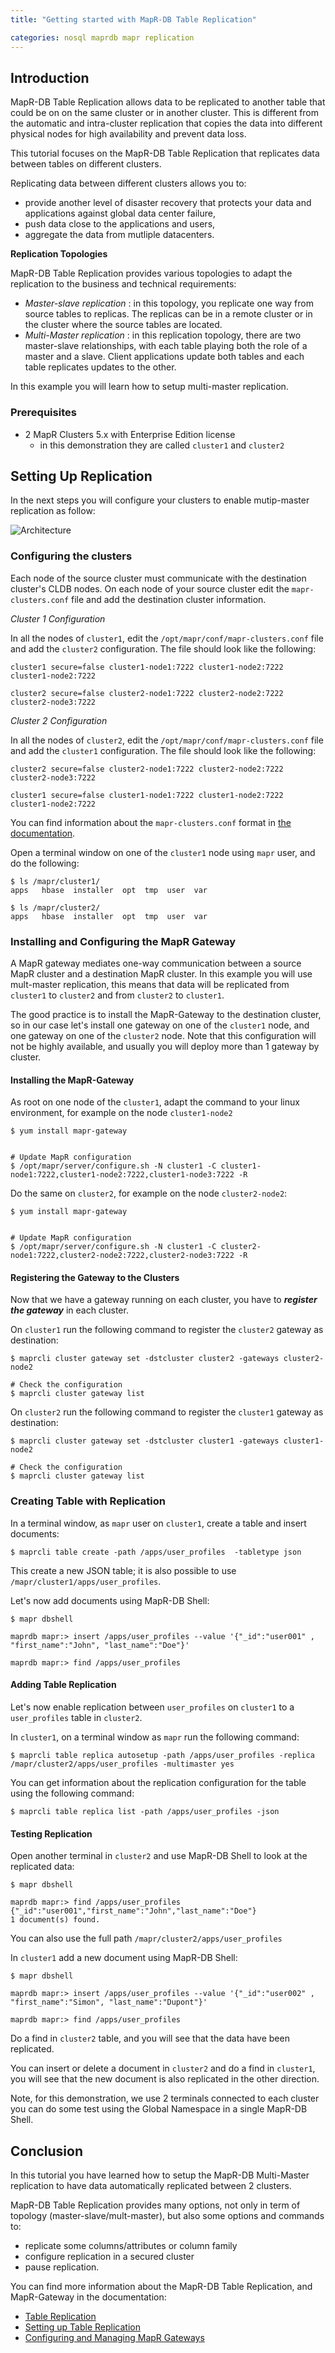 ```yaml
---
title: "Getting started with MapR-DB Table Replication"

categories: nosql maprdb mapr replication
---
```


## Introduction

MapR-DB Table Replication allows data to be replicated to another table that could be on on the same cluster or in another cluster. This is different from the automatic and intra-cluster replication that copies the data into different physical nodes for high availability and prevent data loss.

This tutorial focuses on the MapR-DB Table Replication that replicates data between tables on different clusters.

Replicating data between different clusters allows you to:

* provide another level of disaster recovery that protects your data and applications against global data center failure,
* push data close to the applications and users, 
* aggregate the data from mutliple datacenters.

**Replication Topologies**

MapR-DB Table Replication provides various topologies to adapt the replication to the business and technical requirements:

* *Master-slave replication* : in this topology, you replicate one way from source tables to replicas. The replicas can be in a remote cluster or in the cluster where the source tables are located.
* *Multi-Master replication* : in this replication topology, there are two master-slave relationships, with each table playing both the role of a master and a slave. Client applications update both tables and each table replicates updates to the other.

In this example you will learn how to setup multi-master replication.

<!-- truncate -->

### Prerequisites

* 2 MapR Clusters 5.x with Enterprise Edition license
    * in this demonstration they are called `cluster1` and `cluster2`

## Setting Up Replication

In the next steps you will configure your clusters to enable mutip-master replication as follow:

![Architecture](http://tgrall.github.io/images/posts/maprdb-replication/replication.png)



### Configuring the clusters

Each node of the source cluster must communicate with the destination cluster's CLDB nodes. On each node of your source cluster edit the `mapr-clusters.conf` file and add the destination cluster information.

*Cluster 1 Configuration*

In all the nodes of `cluster1`, edit the  `/opt/mapr/conf/mapr-clusters.conf` file and add the `cluster2` configuration. The file should look like the following:

```
cluster1 secure=false cluster1-node1:7222 cluster1-node2:7222 cluster1-node2:7222

cluster2 secure=false cluster2-node1:7222 cluster2-node2:7222 cluster2-node3:7222
```

*Cluster 2 Configuration*

In all the nodes of `cluster2`, edit the  `/opt/mapr/conf/mapr-clusters.conf` file and add the `cluster1` configuration. The file should look like the following:

```
cluster2 secure=false cluster2-node1:7222 cluster2-node2:7222 cluster2-node3:7222

cluster1 secure=false cluster1-node1:7222 cluster1-node2:7222 cluster1-node2:7222
```

You can find information about the `mapr-clusters.conf` format in [the documentation](http://maprdocs.mapr.com/home/ReferenceGuide/mapr-clusters.conf.html).

Open a terminal window on one of the `cluster1` node using `mapr` user, and do the following:

```
$ ls /mapr/cluster1/
apps   hbase  installer  opt  tmp  user  var

$ ls /mapr/cluster2/
apps   hbase  installer  opt  tmp  user  var

```

### Installing and Configuring the MapR Gateway

A MapR gateway mediates one-way communication between a source MapR cluster and a destination MapR cluster. In this example you will use mult-master replication, this means that data will be replicated from `cluster1` to `cluster2` and from `cluster2` to `cluster1`.

The good practice is to install the MapR-Gateway to the destination cluster, so in our case let's install one gateway on one of the `cluster1` node, and one gateway on one of the `cluster2` node. Note that this configuration will not be highly available, and usually you will deploy more than 1 gateway by cluster.


#### Installing the MapR-Gateway

As root on one node of the `cluster1`, adapt the command to your linux environment, for example on the node `cluster1-node2`

```
$ yum install mapr-gateway


# Update MapR configuration
$ /opt/mapr/server/configure.sh -N cluster1 -C cluster1-node1:7222,cluster1-node2:7222,cluster1-node3:7222 -R

```

Do the same on `cluster2`, for example on the node `cluster2-node2`:


```
$ yum install mapr-gateway


# Update MapR configuration
$ /opt/mapr/server/configure.sh -N cluster1 -C cluster2-node1:7222,cluster2-node2:7222,cluster2-node3:7222 -R

```


#### Registering the Gateway to the Clusters

Now that we have a gateway running on each cluster, you have to ***register the gateway*** in each cluster.

On `cluster1` run the following command to register the `cluster2` gateway as destination:

```
$ maprcli cluster gateway set -dstcluster cluster2 -gateways cluster2-node2

# Check the configuration
$ maprcli cluster gateway list
```

On `cluster2` run the following command to register the `cluster1` gateway as destination:

```
$ maprcli cluster gateway set -dstcluster cluster1 -gateways cluster1-node2

# Check the configuration
$ maprcli cluster gateway list
```


### Creating Table with Replication

In a terminal window, as `mapr` user on `cluster1`, create a table and insert documents:

```
$ maprcli table create -path /apps/user_profiles  -tabletype json

```
This create a new JSON table; it is also possible to use `/mapr/cluster1/apps/user_profiles`.

Let's now add documents using MapR-DB Shell:

```
$ mapr dbshell

maprdb mapr:> insert /apps/user_profiles --value '{"_id":"user001" , "first_name":"John", "last_name":"Doe"}'

maprdb mapr:> find /apps/user_profiles

```

#### Adding Table Replication

Let's now enable replication between `user_profiles` on `cluster1` to a `user_profiles` table in `cluster2`.

In `cluster1`, on a terminal window as `mapr` run the following command:

```
$ maprcli table replica autosetup -path /apps/user_profiles -replica /mapr/cluster2/apps/user_profiles -multimaster yes
```

You can get information about the replication configuration for the table using the following command:

```
$ maprcli table replica list -path /apps/user_profiles -json
```


#### Testing Replication

Open another terminal in `cluster2` and use MapR-DB Shell to look at the replicated data:

```
$ mapr dbshell

maprdb mapr:> find /apps/user_profiles
{"_id":"user001","first_name":"John","last_name":"Doe"}
1 document(s) found.

```
You can also use the full path `/mapr/cluster2/apps/user_profiles`

In `cluster1` add a new document using MapR-DB Shell:

```
$ mapr dbshell

maprdb mapr:> insert /apps/user_profiles --value '{"_id":"user002" , "first_name":"Simon", "last_name":"Dupont"}'

maprdb mapr:> find /apps/user_profiles
```

Do a find in `cluster2` table, and you will see that the data have been replicated.

You can insert or delete a document in `cluster2` and do a find in `cluster1`, you will see that the new document is also replicated in the other direction.

Note, for this demonstration, we use 2 terminals connected to each cluster you can do some test using the Global Namespace in a single MapR-DB Shell. 

## Conclusion

In this tutorial you have learned how to setup the MapR-DB Multi-Master replication to have data automatically replicated between 2 clusters.

MapR-DB Table Replication provides many options, not only in term of topology (master-slave/mult-master), but also some options and commands to:

* replicate some columns/attributes or column family
* configure replication in a secured cluster
* pause replication.

You can find more information about the MapR-DB Table Replication, and MapR-Gateway in the documentation:

* [Table Replication](http://maprdocs.mapr.com/home/MapR-DB/ReplicatingMapR-DBTables.html) 
* [Setting up Table Replication](http://maprdocs.mapr.com/home/MapR-DB/ConfiguringMapRClustersForTR.html)
* [Configuring and Managing MapR Gateways](http://maprdocs.mapr.com/home/Gateways/MapRGateways.html)